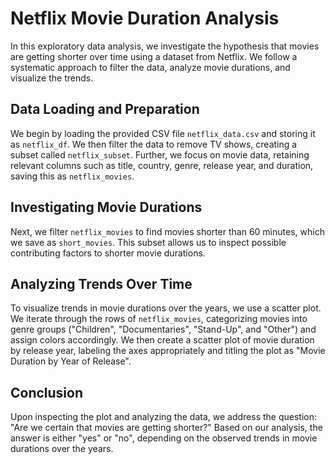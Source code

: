 <!-- # Netflix Movies Duration Analysis
Explore trends in movie duration using Netflix data through exploratory data analysis (EDA). Investigate factors contributing to the decline in movie length over time. -->

# Netflix Movie Duration Analysis

In this exploratory data analysis, we investigate the hypothesis that movies are getting shorter over time using a dataset from Netflix. We follow a systematic approach to filter the data, analyze movie durations, and visualize the trends.

## Data Loading and Preparation

We begin by loading the provided CSV file `netflix_data.csv` and storing it as `netflix_df`. We then filter the data to remove TV shows, creating a subset called `netflix_subset`. Further, we focus on movie data, retaining relevant columns such as title, country, genre, release year, and duration, saving this as `netflix_movies`.

## Investigating Movie Durations

Next, we filter `netflix_movies` to find movies shorter than 60 minutes, which we save as `short_movies`. This subset allows us to inspect possible contributing factors to shorter movie durations.

## Analyzing Trends Over Time

To visualize trends in movie durations over the years, we use a scatter plot. We iterate through the rows of `netflix_movies`, categorizing movies into genre groups ("Children", "Documentaries", "Stand-Up", and "Other") and assign colors accordingly. We then create a scatter plot of movie duration by release year, labeling the axes appropriately and titling the plot as "Movie Duration by Year of Release".

## Conclusion

Upon inspecting the plot and analyzing the data, we address the question: "Are we certain that movies are getting shorter?" Based on our analysis, the answer is either "yes" or "no", depending on the observed trends in movie durations over the years.


